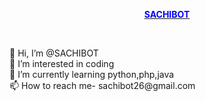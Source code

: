 <html>
 <head><p align="center"><u><font color="blue"><b>SACHIBOT</b></font></u></p></HEAD>
 <body><br><p>
 👋 Hi, I’m @SACHIBOT<br>
 👀 I’m interested in coding<br>
 🌱 I’m currently learning python,php,java<br>
 📫 How to reach me- sachibot26@gmail.com<br>
  </p>
  </body>
</html>
